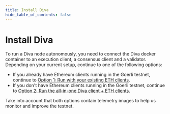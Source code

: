 ```yaml
---
title: Install Diva
hide_table_of_contents: false
---
```


# Install Diva

To run a Diva node autonomously, you need to connect the Diva docker container to an execution client, a consensus client and a validator. Depending on your current setup, continue to one of the following options:

- If you already have Ethereum clients running in the Goerli testnet, continue to [Option 1: Run with your existing ETH clients](prepare/own-clients).
- If you don't have Ethereum clients running in the Goerli testnet, continue to [Option 2: Run the all-in-one Diva client + ETH clients](prepare/new-clients).

Take into account that both options contain telemetry images to help us monitor and improve the testnet.
